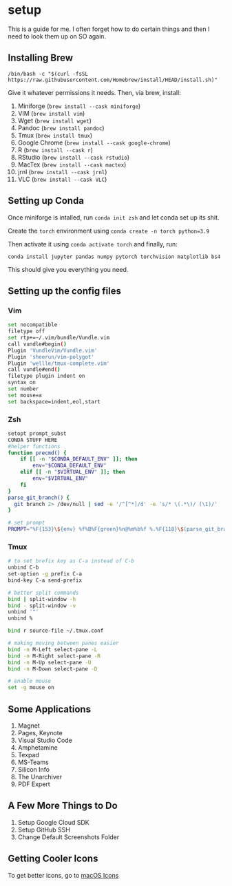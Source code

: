 # setup
This is a guide for me. I often forget how to do certain things and then I need to look them up on SO again.

## Installing Brew
`/bin/bash -c "$(curl -fsSL https://raw.githubusercontent.com/Homebrew/install/HEAD/install.sh)"`

Give it whatever permissions it needs. Then, via brew, install:

1. Miniforge (`brew install --cask miniforge`)
2. VIM (`brew install vim`)
3. Wget (`brew install wget`)
4. Pandoc (`brew install pandoc`)
5. Tmux (`brew install tmux`)
6. Google Chrome (`brew install --cask google-chrome`)
7. R (`brew install --cask r`)
8. RStudio (`brew install --cask rstudio`)
9. MacTex (`brew install --cask mactex`)
10. jrnl (`brew install --cask jrnl`)
11. VLC (`brew install --cask VLC`)

## Setting up Conda
Once miniforge is intalled, run `conda init zsh` and let conda set up its shit. 

Create the `torch` environment using `conda create -n torch python=3.9`

Then activate it using `conda activate torch` and finally, run:

`conda install jupyter pandas numpy pytorch torchvision matplotlib bs4`

This should give you everything you need.

## Setting up the config files
### Vim
```bash
set nocompatible
filetype off
set rtp+=~/.vim/bundle/Vundle.vim
call vundle#begin()
Plugin 'VundleVim/Vundle.vim'
Plugin 'sheerun/vim-polygot'
Plugin 'wellle/tmux-complete.vim'
call vundle#end()
filetype plugin indent on
syntax on
set number
set mouse=a
set backspace=indent,eol,start
```


### Zsh
```bash
setopt prompt_subst
CONDA STUFF HERE
#helper functions
function precmd() {
	if [[ -n "$CONDA_DEFAULT_ENV" ]]; then
  		env="$CONDA_DEFAULT_ENV"
	elif [[ -n "$VIRTUAL_ENV" ]]; then
  		env="$VIRTUAL_ENV"
	fi
}
parse_git_branch() {
  git branch 2> /dev/null | sed -e '/^[^*]/d' -e 's/* \(.*\)/ (\1)/'
}

# set prompt
PROMPT="%F{153}\${env} %f%B%F{green}%n@%m%b%f %.%F{118}\$(parse_git_branch)%f%% "
```
### Tmux
```bash
# to set brefix key as C-a instead of C-b
unbind C-b
set-option -g prefix C-a
bind-key C-a send-prefix

# better split commands
bind | split-window -h
bind - split-window -v
unbind '"'
unbind %

bind r source-file ~/.tmux.conf

# making moving between panes easier
bind -n M-Left select-pane -L
bind -n M-Right select-pane -R
bind -n M-Up select-pane -U
bind -n M-Down select-pane -D

# enable mouse
set -g mouse on
```

## Some Applications
1. Magnet
2. Pages, Keynote
3. Visual Studio Code
4. Amphetamine
5. Texpad
6. MS-Teams
7. Silicon Info
8. The Unarchiver
9. PDF Expert

## A Few More Things to Do
1. Setup Google Cloud SDK
2. Setup GitHub SSH
3. Change Default Screenshots Folder


## Getting Cooler Icons
To get better icons, go to [macOS Icons](macosicons.com)

